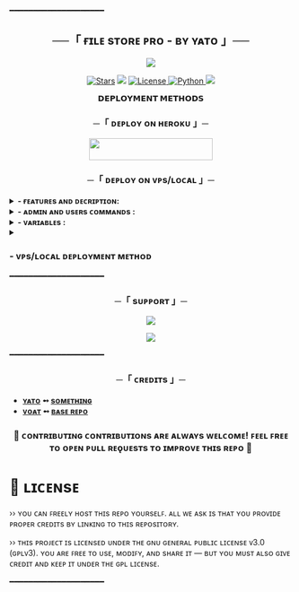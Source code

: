 ━━━━━━━━━━━━━━━━━━━━

<h2 align="center">
    ──「 ғɪʟᴇ sᴛᴏʀᴇ ᴘʀᴏ - ʙʏ ʏᴀᴛᴏ 」──
</h2>

<p align="center">
  <img src="https://camo.githubusercontent.com/6cfe41b279bbe53061fc4591d115038dc36acc593bb6062d0692b8a0810d1bde/68747470733a2f2f74652e6c656772612e70682f66696c652f3066373538333231613932613934323861366334382e6a7067">
</p>

<p align="center">
<a href="https://github.com/codeflix-bots/filestore/stargazers"><img src="https://img.shields.io/github/stars/codeflix-bots/filestore?color=black&logo=github&logoColor=black&style=for-the-badge" alt="Stars" /></a>
<a href="https://github.com/codeflix-bots/filestore/network/members"> <img src="https://img.shields.io/github/forks/codeflix-bots/filestore?color=black&logo=github&logoColor=black&style=for-the-badge" /></a>
<a href="https://github.com/codeflix-bots/filestore/blob/master/LICENSE"> <img src="https://img.shields.io/badge/License-MIT-blueviolet?style=for-the-badge" alt="License" /> </a>
<a href="https://www.python.org/"> <img src="https://img.shields.io/badge/Written%20in-Python-orange?style=for-the-badge&logo=python" alt="Python" /> </a>
<a href="https://github.com/codeflix-bots/filestore/commits/Noob-Mukesh"> <img src="https://img.shields.io/github/last-commit/codeflix-bots/filestore?color=blue&logo=github&logoColor=green&style=for-the-badge" /></a>
</p>

<p align="center">
<b>𝗗𝗘𝗣𝗟𝗢𝗬𝗠𝗘𝗡𝗧 𝗠𝗘𝗧𝗛𝗢𝗗𝗦</b>
</p>

<h3 align="center">
    ─「 ᴅᴇᴩʟᴏʏ ᴏɴ ʜᴇʀᴏᴋᴜ 」─
</h3>

<p align="center"><a href="https://dashboard.heroku.com/new?template=https://github.com/codeflix-bots/Filestore"> <img src="https://img.shields.io/badge/Deploy%20On%20Heroku-black?style=for-the-badge&logo=heroku" width="220" height="38.45"/></a></p>


<h3 align="center">
    ─「 ᴅᴇᴩʟᴏʏ ᴏɴ ᴠᴘs/ʟᴏᴄᴀʟ 」─
</h3>

<details><summary><b> - ғᴇᴀᴛᴜʀᴇs ᴀɴᴅ ᴅᴇᴄʀɪᴘᴛɪᴏɴ:</b></summary>
  
## ғᴇᴀᴛᴜʀᴇs
### ›› ʀᴇǫᴜᴇsᴛ ғᴏʀᴄᴇ sᴜʙ: 
<i>The most demanding aspect is the Request Force-Sub feature. By enabling Request Force-Sub mode, users are provided with a private channel link along with a join request. This feature adds versatility, allowing for greater flexibility in managing Force-Sub channels based on individual preferences. Additionally, the Request Force-Sub settings offer interactive features that enable more advanced and reliable operations.</i>

### ›› ᴄᴜsᴛᴏᴍ ғᴏʀᴄᴇ sᴜʙ: 
<i>You can add one or multiple force-sub channels—there's no limit to the number you can add. You can also empty the list by deleting all force-sub channels. This feature provides versatility, allowing you to create a custom number of force-sub channels according to your preference.</i>

### ›› ᴀᴅᴅ ᴍᴜʟᴛɪ ᴀᴅᴍɪɴs: 
<i>You can add one or multiple admins by providing their user IDs, and you can also remove all admins if needed. Admins have access to some useful bot commands but do not have access to all commands.</i>

### ›› ʙᴀɴ-ᴜɴʙᴀɴ: 
<i>You can add user IDs to a banned list, preventing those who annoy you or spam the bot from using it. They will be unable to access the bot until you remove them from the banned list.</i>

### ›› ᴀᴜᴛᴏ ᴅᴇʟᴇᴛᴇ: 
<i>This feature is crucial for protecting the bot from copyright strikes and reducing the risk of being banned from Telegram. It includes two options: first, you can enable or disable the auto-delete mode; second, you can set a timer, so files will be automatically deleted after a specified period. After that it also send a message that shows the "previous message was deleted" and provide the link to retrieve again the same files.</i>

### ›› ᴄᴏɴᴛᴇɴᴛ ʙᴜᴛᴛᴏɴ: 
<i>This feature allows you to add customizable buttons to files shared by the bot. Every file shared by the bot will have a button, which you can tailor to meet your specific needs.</i>

### ›› sᴇᴛ ʙᴜᴛᴛᴏɴ: 
<i>This feature allows you to customize the content buttons on files shared by the bot. For example, you can set the button name and link. You could create a button labeled "Join Channel," which will appear on the files and contain a specific link provided by you.</i>

### ›› ʜɪᴅᴇ ᴄᴀᴘᴛɪᴏɴ ᴀɴᴅ ᴘʀᴏᴛᴇᴄᴛ ᴄᴀᴘᴛɪᴏɴ:
<i>The "Hide Caption" feature allows you to remove the caption from shared files, while the "Protect Content" feature secures the files. If you enable "Protect Content," the files cannot be forwarded by users.</i>

### ›› sᴛᴀʀᴛ & ғsᴜʙ ᴍᴇᴅɪᴀ:
<i>ᴘʀᴏᴠɪᴅᴇ ɪᴍᴀɢᴇ ᴜʀʟs ᴏʀ ᴅɪʀᴇᴄᴛʟʏ sᴇɴᴅ ᴘʜᴏᴛᴏs ᴛᴏ ᴄᴜsᴛᴏᴍɪᴢᴇ ᴛʜᴇ sᴛᴀʀᴛ ᴀɴᴅ ꜰᴏʀᴄᴇ sᴜʙsᴄʀɪʙᴇ ᴍᴇssᴀɢᴇs.</i>

### ›› ꜰᴜʟʟʏ ᴇᴅɪᴛᴀʙʟᴇ ᴍᴇssᴀɢᴇs:
<i>ᴄᴜsᴛᴏᴍɪᴢᴇ sᴛᴀʀᴛ, ᴀʙᴏᴜᴛ, ʀᴇᴘʟʏ, ᴀɴᴅ ғsᴜʙ ᴍᴇssᴀɢᴇs ᴡɪᴛʜ ꜰᴏʀᴍᴀᴛᴛɪɴɢ ᴀɴᴅ ᴘʟᴀᴄᴇʜᴏʟᴅᴇʀs (sᴇᴇ ʙᴇʟᴏᴡ)..</i>

### ›› ᴄᴜsᴛᴏᴍ ᴜʀʟ sʜᴏʀᴛᴇɴᴇʀ:
<i>ᴀᴅᴅ ʏᴏᴜʀ ꜱʜᴏʀᴛᴇɴᴇʀ ᴜʀʟ, ᴀᴘɪ ᴋᴇʏꜱ, ᴀɴᴅ ᴅɪʀᴇᴄᴛ ᴛᴇʟᴇɢʀᴀᴍ ᴛᴜᴛᴏʀɪᴀʟ ʟɪɴᴋꜱ ꜰᴏʀ ᴇᴀꜱʏ ᴄᴏɴꜰɪɢᴜʀᴀᴛɪᴏɴ...</i>

### <i>›› In addition to the above, more user-friendly and advanced interaction features have been added.</i>
</details>

<details><summary><b> - ᴀᴅᴍɪɴ ᴀɴᴅ ᴜsᴇʀs ᴄᴏᴍᴍᴀɴᴅs :</b></summary>
  
## ᴀᴅᴍɪɴ ᴀɴᴅ ᴜsᴇʀs ᴄᴏᴍᴍᴀɴᴅs
- **start** - sᴛᴀʀᴛ ᴛʜᴇ ʙᴏᴛ
- **shortner** - sʜᴏʀᴛɴᴇʀ sᴇᴛᴛɪɴɢs
- **users** - ᴠɪᴇᴡ ᴛʜᴇ ᴜsᴇʀs ʟɪsᴛ
- **broadcast** - sᴇɴᴅ ᴀ ᴍᴇssᴀɢᴇ ᴛᴏ ᴀʟʟ ᴜsᴇʀs
- **batch** - sᴇɴᴅ ᴍᴇssᴀɢᴇs ɪɴ ʙᴀᴛᴄʜᴇs
- **genlink** - ɢᴇɴᴇʀᴀᴛᴇ ᴀ ʟɪɴᴋ
- **usage** - ᴄʜᴇᴄᴋ ʟɪɴᴋ ᴜsᴀɢᴇ
- **pbroadcast** - sᴇɴᴅ ᴘʀᴇᴍɪᴜᴍ ᴍᴇssᴀɢᴇ ᴛᴏ ᴜsᴇʀs
- **ban** - ʙᴀɴ ᴀ ᴜsᴇʀ
- **unban** - ᴜɴʙᴀɴ ᴀ ᴜsᴇʀ
- **addpremium** - ᴀᴅᴅ ᴘʀᴇᴍɪᴜᴍ ᴜsᴇʀ
- **delpremium** - ʀᴇᴍᴏᴠᴇ ᴘʀᴇᴍɪᴜᴍ ᴜsᴇʀ
- **premiumusers** - ᴠɪᴇᴡ ᴀʟʟ ᴘʀᴇᴍɪᴜᴍ ᴜsᴇʀs
- **request** - sᴇɴᴅ ᴀ ʀᴇǫᴜᴇsᴛ
- **profile** - ᴠɪᴇᴡ ᴜsᴇʀ ᴘʀᴏғɪʟᴇ

- **db** - db channel configs
- **adddb** - add primary & secondary db channel
- **removedb** - to remove db channel.
</details>

<details><summary><b> - ᴠᴀʀɪᴀʙʟᴇs :</b></summary>
  
## ᴠᴀʀɪᴀʙʟᴇs

```python
# Bot Instance Configuration
SESSION = "your_session_name"
TOKEN = "your_bot_token"
API_ID = your_api_id
API_HASH = "your_api_hash"
WORKERS = 5

# Database Configuration
DB_URI = "your_mongodb_uri"
DB_NAME = "your_database_name"

# Force Subscription Channels [channel_id, request_enabled, timer_in_minutes]
FSUBS = [[-1001234567890, True, 10]]

# Database Channel
DB_CHANNEL = -1001234567890

# Auto Delete Timer (seconds)
AUTO_DEL = 300

# Admin IDs
ADMINS = [123456789, 987654321]

# Bot Settings
DISABLE_BTN = True
PROTECT = True

# Messages Configuration
MESSAGES = {
    "START": "Your start message here with {first} placeholder",
    "FSUB": "Your force subscription message",
    "ABOUT": "About message",
    # ... other messages
}
```
</details>

<details>
<summary><h3>
- <b> ᴠᴘs/ʟᴏᴄᴀʟ ᴅᴇᴘʟᴏʏᴍᴇɴᴛ ᴍᴇᴛʜᴏᴅ </b>
</h3></summary>

- Get your [Necessary Variables](https://github.com/Codeflix-Bots/filestore/blob/yato/config.py)
- git clone https://github.com/Codeflix-Bots/filestore
- # Install Packages
- pip3 install -U -r requirements.txt
- Edit config.py with variables as given below then run bot
- python3 main.py

<p align="center">
  <img src="https://graph.org/file/c7727a6d27332ffcd8f03.jpg">
</p>


</details>
━━━━━━━━━━━━━━━━━━━━

<h3 align="center">
    ─「 sᴜᴩᴩᴏʀᴛ 」─
</h3>

<p align="center">
<a href="https://telegram.me/codeflixsupport"><img src="https://img.shields.io/badge/-Support%20Group-blue.svg?style=for-the-badge&logo=Telegram"></a>
</p>
<p align="center">
<a href="https://telegram.me/codeflix_bots"><img src="https://img.shields.io/badge/-Support%20Channel-blue.svg?style=for-the-badge&logo=Telegram"></a>
</p>

━━━━━━━━━━━━━━━━━━━━

<h3 align="center">
    ─「 ᴄʀᴇᴅɪᴛs 」─
</h3>

- <b>[ʏᴀᴛᴏ](https://github.com/Codeflix-Bots)  ➻  [sᴏᴍᴇᴛʜɪɴɢ](https://github.com/proyato) </b>
- <b>[ᴠᴏᴀᴛ](https://github.com/Codeflix-Bots)  ➻  [ʙᴀsᴇ ʀᴇᴘᴏ](https://github.com/ArihantSharma/FileStoreBot) </b>

<h3 align="center">
<b>🤝 ᴄᴏɴᴛʀɪʙᴜᴛɪɴɢ
ᴄᴏɴᴛʀɪʙᴜᴛɪᴏɴs ᴀʀᴇ ᴀʟᴡᴀʏs ᴡᴇʟᴄᴏᴍᴇ! ꜰᴇᴇʟ ꜰʀᴇᴇ ᴛᴏ ᴏᴘᴇɴ ᴘᴜʟʟ ʀᴇǫᴜᴇsᴛs ᴛᴏ ɪᴍᴘʀᴏᴠᴇ ᴛʜɪs ʀᴇᴘᴏ 🖤 </b>
</h3>

# 📝 ʟɪᴄᴇɴsᴇ
›› ʏᴏᴜ ᴄᴀɴ ꜰʀᴇᴇʟʏ ʜᴏsᴛ ᴛʜɪs ʀᴇᴘᴏ ʏᴏᴜʀsᴇʟꜰ. ᴀʟʟ ᴡᴇ ᴀsᴋ ɪs ᴛʜᴀᴛ ʏᴏᴜ ᴘʀᴏᴠɪᴅᴇ ᴘʀᴏᴘᴇʀ ᴄʀᴇᴅɪᴛs ʙʏ ʟɪɴᴋɪɴɢ ᴛᴏ ᴛʜɪs ʀᴇᴘᴏsɪᴛᴏʀʏ.

›› ᴛʜɪs ᴘʀᴏᴊᴇᴄᴛ ɪs ʟɪᴄᴇɴsᴇᴅ ᴜɴᴅᴇʀ ᴛʜᴇ ɢɴᴜ ɢᴇɴᴇʀᴀʟ ᴘᴜʙʟɪᴄ ʟɪᴄᴇɴsᴇ ᴠ3.0 (ɢᴘʟᴠ3).
ʏᴏᴜ ᴀʀᴇ ꜰʀᴇᴇ ᴛᴏ ᴜsᴇ, ᴍᴏᴅɪꜰʏ, ᴀɴᴅ sʜᴀʀᴇ ɪᴛ — ʙᴜᴛ ʏᴏᴜ ᴍᴜsᴛ ᴀʟsᴏ ɢɪᴠᴇ ᴄʀᴇᴅɪᴛ ᴀɴᴅ ᴋᴇᴇᴘ ɪᴛ ᴜɴᴅᴇʀ ᴛʜᴇ ɢᴘʟ ʟɪᴄᴇɴsᴇ.


━━━━━━━━━━━━━━━━━━━━











